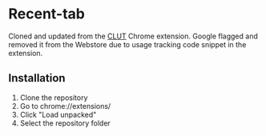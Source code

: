 # Recent-tab

Cloned and updated from the [CLUT](https://chromewebstore.google.com/detail/clut-cycle-last-used-tabs/cobieddmkhhnbeldhncnfcgcaccmehgn?hl=en) Chrome extension. Google flagged and removed it from the Webstore due to usage tracking code snippet in the extension.


## Installation

1. Clone the repository
2. Go to chrome://extensions/
3. Click "Load unpacked"
4. Select the repository folder


